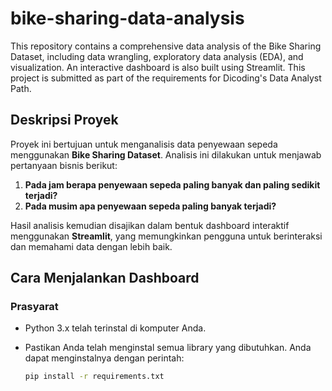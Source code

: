 # bike-sharing-data-analysis
This repository contains a comprehensive data analysis of the Bike Sharing Dataset, including data wrangling, exploratory data analysis (EDA), and visualization. An interactive dashboard is also built using Streamlit. This project is submitted as part of the requirements for Dicoding's Data Analyst Path.

## Deskripsi Proyek

Proyek ini bertujuan untuk menganalisis data penyewaan sepeda menggunakan **Bike Sharing Dataset**. Analisis ini dilakukan untuk menjawab pertanyaan bisnis berikut:

1. **Pada jam berapa penyewaan sepeda paling banyak dan paling sedikit terjadi?**
2. **Pada musim apa penyewaan sepeda paling banyak terjadi?**

Hasil analisis kemudian disajikan dalam bentuk dashboard interaktif menggunakan **Streamlit**, yang memungkinkan pengguna untuk berinteraksi dan memahami data dengan lebih baik.

## Cara Menjalankan Dashboard

### **Prasyarat**

- Python 3.x telah terinstal di komputer Anda.
- Pastikan Anda telah menginstal semua library yang dibutuhkan. Anda dapat menginstalnya dengan perintah:

  ```bash
  pip install -r requirements.txt

